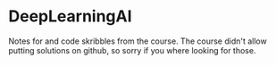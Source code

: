 # DeepLearningAI
Notes for and code skribbles from the course. The course didn't allow putting solutions 
on github, so sorry if you where looking for those.
